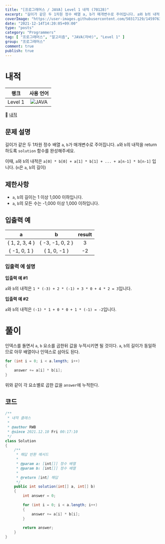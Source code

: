 ```yaml
---
title: "[프로그래머스 / JAVA] Level 1 내적 (70128)"
excerpt: "길이가 같은 두 1차원 정수 배열 a, b가 매개변수로 주어집니다. a와 b의 내적을 return 하도록 solution 함수를 완성해주세요. 이때, a와 b의 내적은 a[0] * b[0] + a[1] * b[1] + ... + a[n-1] * b[n-1] 입니다. (n은 a, b의 길이)"
coverImage: "https://user-images.githubusercontent.com/50317129/145976356-6b5d1430-31c0-4c34-829e-6be8f747ab19.png"
date: "2021-12-14T14:20:05+09:00"
type: "posts"
category: "Programmers"
tag: [ "프로그래머스", "알고리즘", "JAVA(자바)", "Level 1" ]
group: "프로그래머스"
comment: true
publish: true
---
```


# 내적

|  랭크   |                                                      사용 언어                                                      |
| :-----: | :-----------------------------------------------------------------------------------------------------------------: |
| Level 1 | ![JAVA](https://shields.io/badge/java-JDK%2011-lightgray?logo=java&style=plastic&logoColor=white&labelColor=orange) |

🔗 [내적](https://programmers.co.kr/learn/courses/30/lessons/70128)





## 문제 설명

길이가 같은 두 1차원 정수 배열 `a`, `b`가 매개변수로 주어집니다. `a`와 `b`의 내적을 return 하도록 `solution` 함수를 완성해주세요.

이때, `a`와 `b`의 내적은 `a[0] * b[0] + a[1] * b[1] + ... + a[n-1] * b[n-1]` 입니다. (`n`은 `a`, `b`의 길이)





## 제한사항

* `a`, `b`의 길이는 1 이상 1,000 이하입니다.
* `a`, `b`의 모든 수는 -1,000 이상 1,000 이하입니다.





## 입출력 예

|       a        |        b         | result |
| :------------: | :--------------: | :----: |
| { 1, 2, 3, 4 } | { -3, -1, 0, 2 } |   3    |
|  { -1, 0, 1 }  |   { 1, 0, -1 }   |   -2   |



### 입출력 예 설명

**입출력 예 #1**

`a`와 `b`의 내적은 `1 * (-3) + 2 * (-1) + 3 * 0 + 4 * 2 = 3`입니다.

**입출력 예 #2**

`a`와 `b`의 내적은 `(-1) * 1 + 0 * 0 + 1 * (-1) = -2`입니다.










# 풀이

인덱스를 돌면서 `a`, `b` 요소를 곱한뒤 값을 누적시키면 될 것이다. `a`, `b`의 길이가 동일하므로 아무 배열이나 인덱스로 삼아도 된다.

``` java
for (int i = 0; i < a.length; i++)
{
	answer += a[i] * b[i];
}
```

위와 같이 각 요소별로 곱한 값을 `answer`에 누적한다.





## 코드

``` java
/**
 * 내적 클래스
 *
 * @author RWB
 * @since 2021.12.10 Fri 00:17:10
 */
class Solution
{
	/**
	 * 해답 반환 메서드
	 *
	 * @param a: [int[]] 정수 배열
	 * @param b: [int[]] 정수 배열
	 *
	 * @return [int] 해답
	 */
	public int solution(int[] a, int[] b)
	{
		int answer = 0;
		
		for (int i = 0; i < a.length; i++)
		{
			answer += a[i] * b[i];
		}
		
		return answer;
	}
}
```